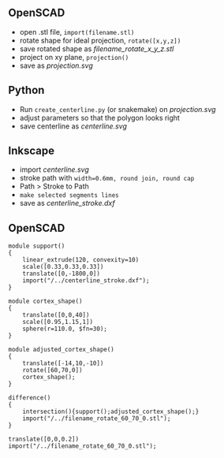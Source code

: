 ## OpenSCAD
* open .stl file, `import(filename.stl)`
* rotate shape for ideal projection, `rotate([x,y,z])`
* save rotated shape as *filename_rotate_x_y_z.stl*
* project on xy plane, `projection()`
* save as *projection.svg*

## Python
* Run `create_centerline.py` (or snakemake) on *projection.svg*
* adjust parameters so that the polygon looks right
* save centerline as *centerline.svg*

## Inkscape
* import *centerline.svg*
* stroke path with `width=0.6mm, round join, round cap`
* Path > Stroke to Path
* `make selected segments lines`
* save as *centerline_stroke.dxf*

## OpenSCAD
```
module support()
{
    linear_extrude(120, convexity=10)
    scale([0.33,0.33,0.33])
    translate([0,-1800,0])
    import("/../centerline_stroke.dxf");
}

module cortex_shape()
{
    translate([0,0,40])
    scale([0.95,1.15,1])
    sphere(r=110.0, $fn=30);
}

module adjusted_cortex_shape()
{   
    translate([-14,10,-10])
    rotate([60,70,0])
    cortex_shape();
}

difference()
{
    intersection(){support();adjusted_cortex_shape();}
    import("/../filename_rotate_60_70_0.stl");
}

translate([0,0,0.2])
import("/../filename_rotate_60_70_0.stl");
```
